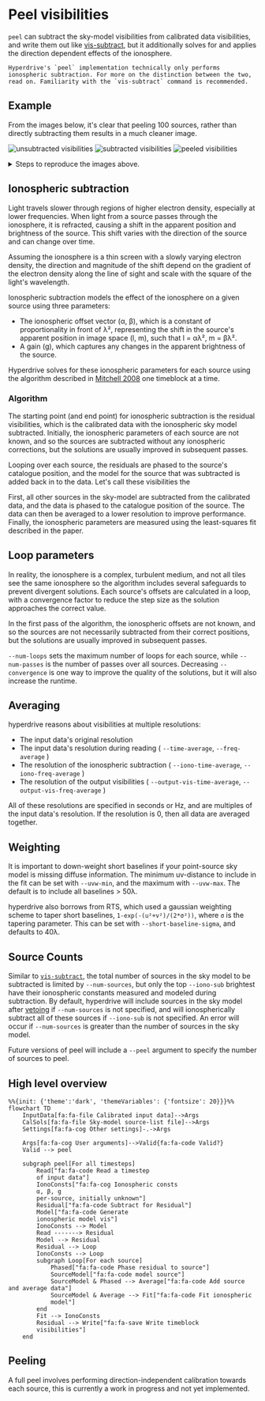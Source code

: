 # Peel visibilities

`peel` can subtract the sky-model visibilities from calibrated data visibilities, and write them out like [vis-subtract](../vis_subtract/intro.md), but it additionally solves for and applies the direction dependent effects of the ionosphere.

~~~admonish warning title="Work in progress"
Hyperdrive's `peel` implementation technically only performs ionospheric subtraction. For more on the distinction between the two, read on. Familiarity with the `vis-subtract` command is recommended.
~~~

## Example

From the images below, it's clear that peeling 100 sources, rather than directly subtracting them
results in a much cleaner image.

![unsubtracted visibilities](unsubtracted.png)
![subtracted visibilities](subtracted.png)
![peeled visibilities](peeled.png)

<details>
<summary>Steps to reproduce the images above.</summary>

The images above were generated using mwa-demo with the following `demo/00_env.sh`

```bash
export obsid=1321103688

# preprocessing
export freqres_khz=40
export timeres_s=2
# calibration: only use the 11th timestep from the raw files
export apply_args="--timesteps 10"
export dical_name="_t10"

# peeling
export num_sources=100
export iono_sources=100
export num_passes=1
export num_loops=1
export freq_average=80kHz
export time_average=8s
export iono_freq_average=1280kHz
export iono_time_average=8s
export uvw_min=50lambda
export uvw_max=300lambda
export short_baseline_sigma=40
export convergence=0.9

# imaging
export briggs=0.5
export size=8000
export scale=0.0035502
export niter=10000000
export nmiter=5
export wsclean_args="-multiscale-gain 0.15 -join-channels -channels-out 4 -save-source-list -fit-spectral-pol 2"

# generate the peeled visibilities
demo/09_peel.sh

# generate the subtracted visibilities
export iono_sources=0
export peel_prefix="sub_"
demo/09_peel.sh

# image everything
demo/07_img.sh
```

</details>

## Ionospheric subtraction

Light travels slower through regions of higher electron density, especially at lower frequencies. When light from a source passes through the ionosphere, it is refracted, causing a shift in the apparent position and brightness of the source. This shift varies with the direction of the source and can change over time.

Assuming the ionosphere is a thin screen with a slowly varying electron density, the direction and magnitude of the shift depend on the gradient of the electron density along the line of sight and scale with the square of the light's wavelength.

Ionospheric subtraction models the effect of the ionosphere on a given source using three parameters:

- The ionospheric offset vector (α, β), which is a constant of proportionality in front of λ², representing the shift in the source's apparent position in image space (l, m), such that l = αλ², m = βλ².
- A gain (g), which captures any changes in the apparent brightness of the source.

Hyperdrive solves for these ionospheric parameters for each source using the algorithm described in [Mitchell 2008](https://ieeexplore.ieee.org/document/4703504) one timeblock at a time.

### Algorithm

The starting point (and end point) for ionospheric subtraction is the residual visibilities, which is the calibrated data with the ionospheric sky model subtracted. Initially, the ionospheric parameters of each source are not known, and so the sources are subtracted without any ionospheric corrections, but the solutions are usually improved in subsequent passes.

Looping over each source, the residuals are phased to the source's catalogue position, and the model for the source that was subtracted is added back in to the data. Let's call these visibilities the

First, all other sources in the sky-model are subtracted from the calibrated data, and the data is phased to the catalogue position of the source. The data can then be averaged to a lower resolution to improve performance. Finally, the ionospheric parameters are measured using the least-squares fit described in the paper.

## Loop parameters

In reality, the ionosphere is a complex, turbulent medium, and not all tiles see the same ionosphere so the algorithm includes several safeguards to prevent divergent solutions. Each source's offsets are calculated in a loop, with a convergence factor to reduce the step size as the solution approaches the correct value.

In the first pass of the algorithm, the ionospheric offsets are not known, and so the sources are not necessarily subtracted from their correct positions, but the solutions are usually improved in subsequent passes.

`--num-loops` sets the maximum number of loops for each source, while `--num-passes` is the number of passes over all sources. Decreasing `--convergence` is one way to improve the quality of the solutions, but it will also increase the runtime.

## Averaging

hyperdrive reasons about visibilities at multiple resolutions:

- The input data's original resolution
- The input data's resolution during reading ( `--time-average`, `--freq-average` )
- The resolution of the ionospheric subtraction ( `--iono-time-average`, `--iono-freq-average` )
- The resolution of the output visibilities ( `--output-vis-time-average`, `--output-vis-freq-average` )

All of these resolutions are specified in seconds or Hz, and are multiples of the input data's resolution. If the resolution is 0, then all data are averaged together.

## Weighting

It is important to down-weight short baselines if your point-source sky model is missing diffuse information. The minimum uv-distance to include in the fit can be set with `--uvw-min`, and the maximum with `--uvw-max`. The default is to include all baselines > 50λ.

hyperdrive also borrows from RTS, which used a gaussian weighting scheme to taper short baselines, `1-exp(-(u²+v²)/(2*σ²))`, where `σ` is the tapering parameter. This can be set with `--short-baseline-sigma`, and defaults to 40λ.

## Source Counts

Similar to [`vis-subtract`](../vis_subtract/intro.md), the total number of sources in the sky model to be subtracted is limited by `--num-sources`, but only the top `--iono-sub` brightest have their ionospheric constants measured and modeled during subtraction. By default, hyperdrive will include sources in the sky model after [vetoing](../vis_simulate/intro.md#vetoing) if `--num-sources` is not specified, and will ionospherically subtract all of these sources if `--iono-sub` is not specified. An error will occur if `--num-sources` is greater than the number of sources in the sky model.

Future versions of peel will include a `--peel` argument to specify the number of sources to peel.

## High level overview

~~~mermaid
%%{init: {'theme':'dark', 'themeVariables': {'fontsize': 20}}}%%
flowchart TD
    InputData[fa:fa-file Calibrated input data]-->Args
    CalSols[fa:fa-file Sky-model source-list file]-->Args
    Settings[fa:fa-cog Other settings]-.->Args

    Args[fa:fa-cog User arguments]-->Valid{fa:fa-code Valid?}
    Valid --> peel

    subgraph peel[For all timesteps]
        Read["fa:fa-code Read a timestep
        of input data"]
        IonoConsts["fa:fa-cog Ionospheric consts
        α, β, g
        per-source, initially unknown"]
        Residual["fa:fa-code Subtract for Residual"]
        Model["fa:fa-code Generate
        ionospheric model vis"]
        IonoConsts --> Model
        Read -------> Residual
        Model --> Residual
        Residual --> Loop
        IonoConsts --> Loop
        subgraph Loop[For each source]
            Phased["fa:fa-code Phase residual to source"]
            SourceModel["fa:fa-code model source"]
            SourceModel & Phased --> Average["fa:fa-code Add source and average data"]
            SourceModel & Average --> Fit["fa:fa-code Fit ionospheric
            model"]
        end
        Fit --> IonoConsts
        Residual --> Write["fa:fa-save Write timeblock
        visibilities"]
    end
~~~

## Peeling

A full peel involves performing direction-independent calibration towards each source, this is currently a work in progress and not yet implemented.
